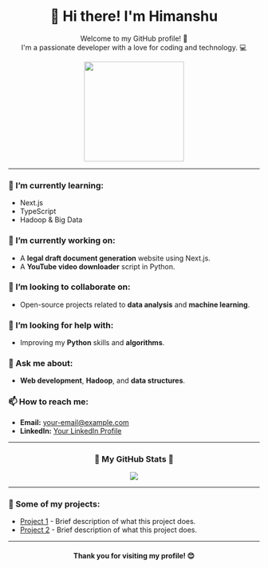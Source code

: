 <div align="center">
  <h1 align="center">👋 Hi there! I'm Himanshu</h1>
  <p>
    Welcome to my GitHub profile! 🌟<br>
    I'm a passionate developer with a love for coding and technology. 💻
  </p>
  <img src="https://media.giphy.com/media/13HgwGsXF0aiGY/giphy.gif" width="200" />
</div>

---

### 🌱 I’m currently learning:
- Next.js
- TypeScript
- Hadoop & Big Data

### 🔭 I’m currently working on:
- A **legal draft document generation** website using Next.js.
- A **YouTube video downloader** script in Python.

### 👯 I’m looking to collaborate on:
- Open-source projects related to **data analysis** and **machine learning**.

### 🤔 I’m looking for help with:
- Improving my **Python** skills and **algorithms**.

### 💬 Ask me about:
- **Web development**, **Hadoop**, and **data structures**.

### 📫 How to reach me:
- **Email:** [your-email@example.com](mailto:your-email@example.com)
- **LinkedIn:** [Your LinkedIn Profile](https://linkedin.com/in/your-profile)

---



<div align="center">
  <h3>🌟 My GitHub Stats 🌟</h3>
  <img src="https://github-readme-stats.vercel.app/api?username=himanshuy08&show_icons=true&theme=radical" />
</div>

---

### 🎨 Some of my projects:
- [Project 1](https://github.com/himanshuy08/project1) - Brief description of what this project does.
- [Project 2](https://github.com/himanshuy08/project2) - Brief description of what this project does.

---

<div align="center">
  <h4>Thank you for visiting my profile! 😊</h4>
</div>
